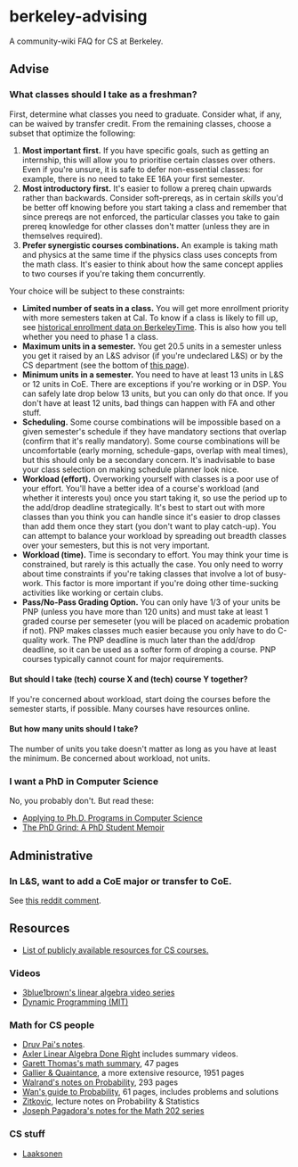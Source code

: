 # berkeley-advising
A community-wiki FAQ for CS at Berkeley.

## Advise

### What classes should I take as a freshman?

First, determine what classes you need to graduate. Consider what, if any, can be waived by transfer credit. From the remaining classes, choose a subset that optimize the following:

1. **Most important first.** If you have specific goals, such as getting an internship, this will allow you to prioritise certain classes over others. Even if you're unsure, it is safe to defer non-essential classes: for example, there is no need to take EE 16A your first semester.
2. **Most introductory first.** It's easier to follow a prereq chain upwards rather than backwards. Consider soft-prereqs, as in certain _skills_ you'd be better off knowing before you start taking a class and remember that since prereqs are not enforced, the particular classes you take to gain prereq knowledge for other classes don't matter (unless they are in themselves required).
3. **Prefer synergistic courses combinations.** An example is taking math and physics at the same time if the physics class uses concepts from the math class. It's easier to think about how the same concept applies to two courses if you're taking them concurrently.

Your choice will be subject to these constraints:

- **Limited number of seats in a class.** You will get more enrollment priority with more semesters taken at Cal. To know if a class is likely to fill up, see [historical enrollment data on BerkeleyTime](https://berkeleytime.com/enrollment). This is also how you tell whether you need to phase 1 a class.
- **Maximum units in a semester.** You get 20.5 units in a semester unless you get it raised by an L&S advisor (if you're undeclared L&S) or by the CS department (see the bottom of [this page](https://eecs.berkeley.edu/resources/undergrads/cs/major-declaration-appeal)).
- **Minimum units in a semester.** You need to have at least 13 units in L&S or 12 units in CoE. There are exceptions if you're working or in DSP. You can safely late drop below 13 units, but you can only do that once. If you don't have at least 12 units, bad things can happen with FA and other stuff.
- **Scheduling.** Some course combinations will be impossible based on a given semester's schedule if they have mandatory sections that overlap (confirm that it's really mandatory). Some course combinations will be uncomfortable (early morning, schedule-gaps, overlap with meal times), but this should only be a secondary concern. It's inadvisable to base your class selection on making schedule planner look nice.
- **Workload (effort).** Overworking yourself with classes is a poor use of your effort. You'll have a better idea of a course's workload (and whether it interests you) once you start taking it, so use the period up to the add/drop deadline strategically. It's best to start out with more classes than you think you can handle since it's easier to drop classes than add them once they start (you don't want to play catch-up). You can attempt to balance your workload by spreading out breadth classes over your semesters, but this is not very important.
- **Workload (time).** Time is secondary to effort. You may think your time is constrained, but rarely is this actually the case. You only need to worry about time constraints if you're taking classes that involve a lot of busy-work. This factor is more important if you're doing other time-sucking activities like working or certain clubs.
- **Pass/No-Pass Grading Option.** You can only have 1/3 of your units be PNP (unless you have more than 120 units) and must take at least 1 graded course per semeseter (you will be placed on academic probation if not). PNP makes classes much easier because you only have to do C-quality work. The PNP deadline is much later than the add/drop deadline, so it can be used as a softer form of droping a course. PNP courses typically cannot count for major requirements.

#### But should I take (tech) course X and (tech) course Y together?

If you're concerned about workload, start doing the courses before the semester starts, if possible. Many courses have resources online.

#### But how many units should I take?

The number of units you take doesn't matter as long as you have at least the minimum. Be concerned about workload, not units.

### I want a PhD in Computer Science

No, you probably don't. But read these:

- [Applying to Ph.D. Programs in Computer Science](https://www.cs.cmu.edu/~harchol/gradschooltalk.pdf)
- [The PhD Grind: A PhD Student Memoir](https://zr9558.files.wordpress.com/2013/10/pguo-phd-grind.pdf)

## Administrative

### In L&S, want to add a CoE major or transfer to CoE.

See [this reddit comment](https://old.reddit.com/r/berkeley/comments/c24jh2/double_degree_coe_ls/erhpjp3/).

## Resources
- [List of publicly available resources for CS courses.](https://github.com/surajrampure/berkeley-cs-courses)

### Videos
- [3blue1brown's linear algebra video series](https://www.youtube.com/playlist?list=PLZHQObOWTQDPD3MizzM2xVFitgF8hE_ab)
- [Dynamic Programming (MIT)](https://www.youtube.com/watch?v=OQ5jsbhAv_M&list=PLcDimPvbmfT8qAxD6JH_kmXiQwTNcoK78)

### Math for CS people
- [Druv Pai's notes](https://druvpai.github.io/notes.html).
- [Axler Linear Algebra Done Right](https://linear.axler.net/) includes summary videos.
- [Garett Thomas's math summary](http://gwthomas.github.io/docs/math4ml.pdf), 47 pages
- [Gallier & Quaintance](http://www.cis.upenn.edu/~jean/math-deep.pdf), a more extensive resource, 1951 pages
- [Walrand's notes on Probability](https://people.eecs.berkeley.edu/~wlr/126notes.pdf), 293 pages
- [Wan's guide to Probability](http://alvinwan.com/publications/abcPTRP.pdf), 61 pages, includes problems and solutions
- [Zitkovic](https://web.ma.utexas.edu/users/gordanz/lecture_notes_page.html), lecture notes on Probability & Statistics
- [Joseph Pagadora's notes for the Math 202 series](https://github.com/jcpagadora/Math-202-Berkeley)

### CS stuff
- [Laaksonen](https://cses.fi/book/book.pdf)

